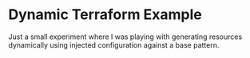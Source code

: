 # Dynamic Terraform Example

Just a small experiment where I was playing with generating resources dynamically using injected configuration against a base pattern.
